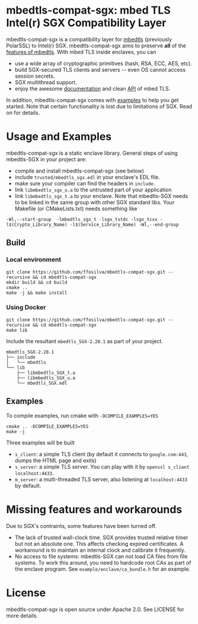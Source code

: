 # mbedtls-compat-sgx: mbed TLS Intel(r) SGX Compatibility Layer

mbedtls-compat-sgx is a compatibility layer for [mbedtls](https://github.com/ARMmbed/mbedtls) (previously PolarSSL) to Intel(r) SGX. mbedtls-compat-sgx aims to preserve **all** of the [features of mbedtls](https://tls.mbed.org/core-features). With mbed TLS inside enclaves, you can

- use a wide array of cryptographic primitives (hash, RSA, ECC, AES, etc).
- build SGX-secured TLS clients and servers -- even OS cannot access session secrets.
- SGX multithread support.
- enjoy the awesome [documentation](https://tls.mbed.org/kb) and clean [API](https://tls.mbed.org/api/) of mbed TLS.

In addition, mbedtls-compat-sgx comes with [examples](https://github.com/ffosilva/mbedtls-compat-sgx/tree/master/example) to help you get started. Note that certain functionality is lost due to limitations of SGX. Read on for details.

# Usage and Examples

mbedtls-compat-sgx is a static enclave library. General steps of using mbedtls-SGX in your project are:

- compile and install mbedtls-compat-sgx (see below)
- include `trusted/mbedtls_sgx.edl` in your enclave's EDL file.
- make sure your compiler can find the headers in `include`.
- link `libmbedtls_sgx_u.a` to the untrusted part of your application
- link `libmbedtls_sgx_t.a` to your enclave. Note that mbedtls-SGX needs to be linked in the same group with other SGX standard libs. Your Makefile (or CMakeLists.txt) needs something like

```
-Wl,--start-group  -lmbedtls_sgx_t -lsgx_tstdc -lsgx_tcxx -l$(Crypto_Library_Name) -l$(Service_Library_Name) -Wl,--end-group
```

## Build

### Local environment
```
git clone https://github.com/ffosilva/mbedtls-compat-sgx.git --recursive && cd mbedtls-compat-sgx
mkdir build && cd build
cmake ..
make -j && make install
```

### Using Docker
```
git clone https://github.com/ffosilva/mbedtls-compat-sgx.git --recursive && cd mbedtls-compat-sgx
make lib
```

Include the resultant `mbedtls_SGX-2.28.1` as part of your project.

```
mbedtls_SGX-2.28.1
├── include
│   └── mbedtls
└── lib
    ├── libmbedtls_SGX_t.a
    ├── libmbedtls_SGX_u.a
    └── mbedtls_SGX.edl

```

## Examples

To compile examples, run cmake with `-DCOMPILE_EXAMPLES=YES`

```
cmake .. -DCOMPILE_EXAMPLES=YES
make -j
```

Three examples will be built

- `s_client`: a simple TLS client (by default it connects to `google.com:443`, dumps the HTML page and exits)
- `s_server`: a simple TLS server. You can play with it by `openssl s_client localhost:4433`.
- `m_server`: a multi-threaded TLS server, also listening at `localhost:4433` by default.

# Missing features and workarounds

Due to SGX's contraints, some features have been turned off.

- The lack of trusted wall-clock time. SGX provides trusted relative timer but not an absolute one. This affects checking expired certificates. A workaround is to maintain an internal clock and calibrate it frequently.
- No access to file systems: mbedtls-SGX can not load CA files from file systems. To work this around, you need to hardcode root CAs as part of the enclave program. See `example/enclave/ca_bundle.h` for an example.

# License

mbedtls-compat-sgx is open source under Apache 2.0. See LICENSE for more details.
